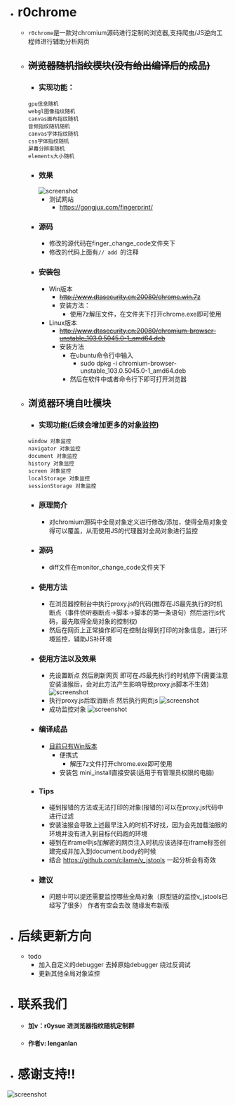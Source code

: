- # r0chrome
    - `r0chrome`是一款对chromium源码进行定制的浏览器,支持爬虫/JS逆向工程师进行辅助分析网页
    - ## ~~浏览器随机指纹模块(没有给出编译后的成品)~~
        - ### 实现功能：
        ```
        gpu信息随机
        webgl图像指纹随机
        canvas画布指纹随机
        音频指纹随机随机
        canvas字体指纹随机
        css字体指纹随机
        屏幕分辨率随机
        elements大小随机
        ```
        - ### 效果
            ![screenshot](imgs/screenshot.png)
            - 测试网站 
                - https://gongjux.com/fingerprint/
        - ### 源码
            - 修改的源代码在finger_change_code文件夹下
            - 修改的代码上面有`// add `的注释
        - ### ~~安装包~~
            - Win版本
                - ~~http://www.dtasecurity.cn:20080/chrome.win.7z~~
                - 安装方法：
                    - 使用7z解压文件，在文件夹下打开chrome.exe即可使用
            - Linux版本
                - ~~http://www.dtasecurity.cn:20080/chromium-browser-unstable_103.0.5045.0-1_amd64.deb~~
                - 安装方法
                    - 在ubuntu命令行中输入 
                        - sudo dpkg -i chromium-browser-unstable_103.0.5045.0-1_amd64.deb
                    - 然后在软件中或者命令行下即可打开浏览器
    - ## 浏览器环境自吐模块
        - ### 实现功能(后续会增加更多的对象监控)
        ```
        window 对象监控
        navigator 对象监控
        document 对象监控
        history 对象监控
        screen 对象监控
        localStorage 对象监控
        sessionStorage 对象监控
        ```
        - ### 原理简介
            - 对chromium源码中全局对象定义进行修改/添加，使得全局对象变得可以覆盖，从而使用JS的代理器对全局对象进行监控
        - ### 源码
            - diff文件在monitor_change_code文件夹下
        - ### 使用方法
            - 在浏览器控制台中执行proxy.js的代码(推荐在JS最先执行的时机断点（事件侦听器断点->脚本->脚本的第一条语句）然后运行js代码，最先取得全局对象的控制权)
            - 然后在网页上正常操作即可在控制台得到打印的对象信息，进行环境监控，辅助JS补环境
        - ### 使用方法以及效果
            - 先设置断点 然后刷新网页 即可在JS最先执行的时机停下(需要注意安装油猴后，会对此方法产生影响导致proxy.js脚本不生效)
            ![screenshot](imgs/screenshot1.jpg)
            - 执行proxy.js后取消断点 然后执行网页js
            ![screenshot](imgs/screenshot2.jpg)
            - 成功监控对象
            ![screenshot](imgs/screenshot3.jpg)
        - ### 编译成品
            - [目前只有Win版本](https://github.com/daisixuan/r0chrome/releases)
                - 便携式
                    - 解压7z文件打开chrome.exe即可使用
                - 安装包
                    mini_install直接安装(适用于有管理员权限的电脑)
        - ### Tips
            - 碰到报错的方法或无法打印的对象(报错的)可以在proxy.js代码中进行过滤
            - 安装油猴会导致上述最早注入的时机不好找，因为会先加载油猴的环境并没有进入到目标代码跑的环境
            - 碰到在iframe中js加解密的网页注入时机应该选择在iframe标签创建完成并加入到document.body的时候
            - 结合 https://github.com/cilame/v_jstools 一起分析会有奇效
        
        - ### 建议
          - 问题中可以提还需要监控哪些全局对象（原型链的监控v_jstools已经写了很多） 作者有空会去改 随缘发布新版

- # 后续更新方向
  - todo
    - 加入自定义的debugger 去掉原始debugger 绕过反调试
    - 更新其他全局对象监控

- # 联系我们
    - #### 加v：r0ysue 进浏览器指纹随机定制群
    - #### 作者v: lenganlan

- # 感谢支持!!

![screenshot](imgs/wx_pay.jpg)